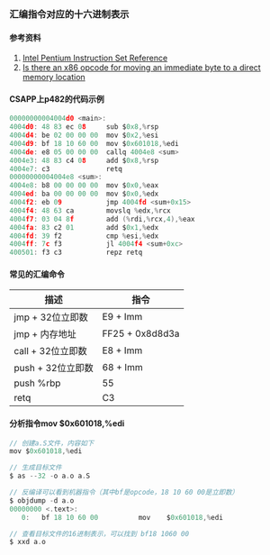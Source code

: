 <link rel="stylesheet" href="../extra/ideal-image-slider.css">
<link rel="stylesheet" href="../extra/ideal-default-theme.css">
<script src="../extra/ideal-image-slider.js"></script>
<script src="../extra/ideal-iis-bullet-nav.js"></script>
<script>
let gitbook = gitbook || [];
gitbook.push(function() {
    let slider = new IdealImageSlider.Slider('.IdealImageSlider');
    slider.addBulletNav();
});
</script>

### 汇编指令对应的十六进制表示

#### 参考资料
1. [Intel Pentium Instruction Set Reference](https://eun.github.io/Intel-Pentium-Instruction-Set-Reference)
1. [Is there an x86 opcode for moving an immediate byte to a direct memory location](https://stackoverflow.com/a/33328318)

#### CSAPP上p482的代码示例
```c
00000000004004d0 <main>:
4004d0: 48 83 ec 08     sub $0x8,%rsp
4004d4: be 02 00 00 00  mov $0x2,%esi
4004d9: bf 18 10 60 00  mov $0x601018,%edi
4004de: e8 05 00 00 00  callq 4004e8 <sum>
4004e3: 48 83 c4 08     add $0x8,%rsp
4004e7: c3              retq
00000000004004e8 <sum>:
4004e8: b8 00 00 00 00  mov $0x0,%eax
4004ed: ba 00 00 00 00  mov $0x0,%edx
4004f2: eb 09           jmp 4004fd <sum+0x15>
4004f4: 48 63 ca        movslq %edx,%rcx
4004f7: 03 04 8f        add (%rdi,%rcx,4),%eax
4004fa: 83 c2 01        add $0x1,%edx
4004fd: 39 f2           cmp %esi,%edx
4004ff: 7c f3           jl 4004f4 <sum+0xc>
400501: f3 c3           repz retq
```

#### 常见的汇编命令
| 描述 | 指令 |
| ---  | --- |
|jmp + 32位立即数 |E9 + Imm|
|jmp + 内存地址   |FF25 + 0x8d8d3a| 
|call + 32位立即数|E8 + Imm|
|push + 32位立即数|68 + Imm|
|push %rbp       |55      |
|retq            |C3      |

#### 分析指令mov $0x601018,%edi
```c
// 创建a.S文件，内容如下
mov $0x601018,%edi

// 生成目标文件
$ as --32 -o a.o a.S

// 反编译可以看到机器指令（其中bf是opcode，18 10 60 00是立即数）
$ objdump -d a.o
00000000 <.text>:
   0:	bf 18 10 60 00       	mov    $0x601018,%edi

// 查看目标文件的16进制表示，可以找到 bf18 1060 00
$ xxd a.o
```
